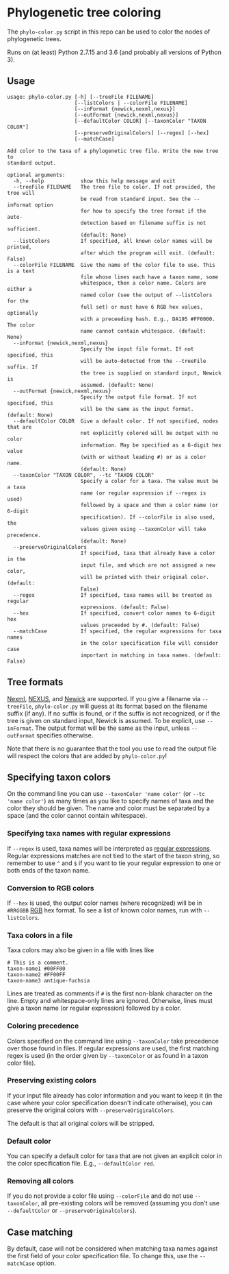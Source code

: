 # Phylogenetic tree coloring

The `phylo-color.py` script in this repo can be used to color the nodes of
phylogenetic trees.

Runs on (at least) Python 2.7.15 and 3.6 (and probably all versions of
Python 3).

## Usage

```
usage: phylo-color.py [-h] [--treeFile FILENAME]
                      [--listColors | --colorFile FILENAME]
                      [--inFormat {newick,nexml,nexus}]
                      [--outFormat {newick,nexml,nexus}]
                      [--defaultColor COLOR] [--taxonColor "TAXON COLOR"]
                      [--preserveOriginalColors] [--regex] [--hex]
                      [--matchCase]

Add color to the taxa of a phylogenetic tree file. Write the new tree to
standard output.

optional arguments:
  -h, --help            show this help message and exit
  --treeFile FILENAME   The tree file to color. If not provided, the tree will
                        be read from standard input. See the --inFormat option
                        for how to specify the tree format if the auto-
                        detection based on filename suffix is not sufficient.
                        (default: None)
  --listColors          If specified, all known color names will be printed,
                        after which the program will exit. (default: False)
  --colorFile FILENAME  Give the name of the color file to use. This is a text
                        file whose lines each have a taxon name, some
                        whitespace, then a color name. Colors are either a
                        named color (see the output of --listColors for the
                        full set) or must have 6 RGB hex values, optionally
                        with a preceeding hash. E.g., DA195 #FF0000. The color
                        name cannot contain whitespace. (default: None)
  --inFormat {newick,nexml,nexus}
                        Specify the input file format. If not specified, this
                        will be auto-detected from the --treeFile suffix. If
                        the tree is supplied on standard input, Newick is
                        assumed. (default: None)
  --outFormat {newick,nexml,nexus}
                        Specify the output file format. If not specified, this
                        will be the same as the input format. (default: None)
  --defaultColor COLOR  Give a default color. If not specified, nodes that are
                        not explicitly colored will be output with no color
                        information. May be specified as a 6-digit hex value
                        (with or without leading #) or as a color name.
                        (default: None)
  --taxonColor "TAXON COLOR", --tc "TAXON COLOR"
                        Specify a color for a taxa. The value must be a taxa
                        name (or regular expression if --regex is used)
                        followed by a space and then a color name (or 6-digit
                        specification). If --colorFile is also used, the
                        values given using --taxonColor will take precedence.
                        (default: None)
  --preserveOriginalColors
                        If specified, taxa that already have a color in the
                        input file, and which are not assigned a new color,
                        will be printed with their original color. (default:
                        False)
  --regex               If specified, taxa names will be treated as regular
                        expressions. (default: False)
  --hex                 If specified, convert color names to 6-digit hex
                        values preceeded by #. (default: False)
  --matchCase           If specified, the regular expressions for taxa names
                        in the color specification file will consider case
                        important in matching in taxa names. (default: False)
```

## Tree formats

[Nexml](http://www.nexml.org/),
[NEXUS](https://en.wikipedia.org/wiki/Nexus_file), and
[Newick](https://en.wikipedia.org/wiki/Newick_format) are supported.  If
you give a filename via `--treeFile`, `phylo-color.py` will guess at its
format based on the filename suffix (if any). If no suffix is found, or if
the suffix is not recognized, or if the tree is given on standard input,
Newick is assumed. To be explicit, use `--inFormat`.  The output format
will be the same as the input, unless `--outFormat` specifies otherwise.

Note that there is no guarantee that the tool you use to read the output
file will respect the colors that are added by `phylo-color.py`!

## Specifying taxon colors

On the command line you can use `--taxonColor 'name color'` (or `--tc 'name
color'`) as many times as you like to specify names of taxa and the color
they should be given. The name and color must be separated by a space (and
the color cannot contain whitespace).

### Specifying taxa names with regular expressions

If `--regex` is used, taxa names will be interpreted as
[regular expressions](https://en.wikipedia.org/wiki/Regular_expression).
Regular expressions matches are not tied to the start of the taxon string,
so remember to use `^` and `$` if you want to tie your regular expression
to one or both ends of the taxon name.

### Conversion to RGB colors

If `--hex` is used, the output color names (where recognized) will be in
`#RRGGBB`
[RGB](https://en.wikipedia.org/wiki/RGB_color_model#Numeric_representations)
hex format.  To see a list of known color names, run with `--listColors`.

### Taxa colors in a file

Taxa colors may also be given in a file with lines like

    # This is a comment.
    taxon-name1 #00FF00
    taxon-name2 #FF00FF
    taxon-name3 antique-fuchsia

Lines are treated as comments if `#` is the first non-blank character on
the line. Empty and whitespace-only lines are ignored. Otherwise, lines
must give a taxon name (or regular expression) followed by a color.

### Coloring precedence

Colors specified on the command line using `--taxonColor` take precedence
over those found in files. If regular expressions are used, the first
matching regex is used (in the order given by `--taxonColor` or as found in
a taxon color file).

### Preserving existing colors

If your input file already has color information and you want to keep it
(in the case where your color specification doesn't indicate otherwise),
you can preserve the original colors with `--preserveOriginalColors`.

The default is that all original colors will be stripped.

### Default color

You can specify a default color for taxa that are not given an explicit
color in the color specification file. E.g., `--defaultColor red`.

### Removing all colors

If you do not provide a color file using `--colorFile` and do not use
`--taxonColor`, all pre-existing colors will be removed (assuming you don't
use `--defaultColor` or `--preserveOriginalColors`).

## Case matching

By default, case will not be considered when matching taxa names against
the first field of your color specification file. To change this, use the
`--matchCase` option.
